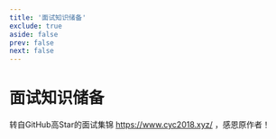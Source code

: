 ```yaml
---
title: '面试知识储备'
exclude: true
aside: false
prev: false
next: false
---
```


# 面试知识储备

转自GitHub高Star的面试集锦 https://www.cyc2018.xyz/ ，感恩原作者！

<script setup>
import { data } from '../../.vitepress/theme/page_interview.data';
import OrderedList from '../../.vitepress/theme/components/OrderedList.vue';
</script>

<OrderedList :data="data" single></OrderedList>
